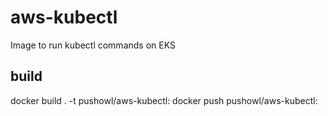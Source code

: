 # aws-kubectl

Image to run kubectl commands on EKS

## build

docker build . -t pushowl/aws-kubectl:
docker push pushowl/aws-kubectl:
